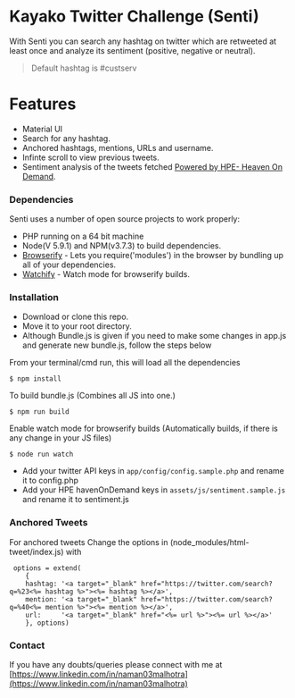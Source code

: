 # Kayako Twitter Challenge (Senti)

With Senti you can search any hashtag on twitter which are retweeted at least once and analyze its sentiment (positive, negative or neutral).

  > Default hashtag is #custserv

# Features
- Material UI
- Search for any hashtag.
- Anchored hashtags, mentions, URLs and username.
- Infinte scroll to view previous tweets.
- Sentiment analysis of the tweets fetched [Powered by HPE- Heaven On Demand](http://www.havenondemand.com/).

### Dependencies

Senti uses a number of open source projects to work properly:
- PHP running on a 64 bit machine
- Node(V 5.9.1) and NPM(v3.7.3) to build dependencies.
- [Browserify](http://browserify.org/) - Lets you require('modules') in the browser by bundling up all of your dependencies.
- [Watchify](https://www.npmjs.com/package/watchify) - Watch mode for browserify builds.

### Installation

- Download or clone this repo.
- Move it to your root directory.
- Although Bundle.js is given if you need to make some changes in app.js and generate new bundle.js, follow the steps below

From your terminal/cmd run, this will load all the dependencies  
```
$ npm install
```
To build bundle.js (Combines all JS into one.)
```
$ npm run build
```
Enable watch mode for browserify builds (Automatically builds, if there is any change in your JS files)
```
$ node run watch
```
- Add your twitter API keys in  ``` app/config/config.sample.php ``` and rename it to config.php
- Add your HPE havenOnDemand keys in ``` assets/js/sentiment.sample.js ``` and rename it to sentiment.js

### Anchored Tweets

For anchored tweets Change the options in (node_modules/html-tweet/index.js) with
```
 options = extend(
    {
    hashtag: '<a target="_blank" href="https://twitter.com/search?q=%23<%= hashtag %>"><%= hashtag %></a>',
    mention: '<a target="_blank" href="https://twitter.com/search?q=%40<%= mention %>"><%= mention %></a>', 
    url:     '<a target="_blank" href="<%= url %>"><%= url %></a>'
    }, options)
```

### Contact
If you have any doubts/queries please connect with me at [https://www.linkedin.com/in/naman03malhotra](https://www.linkedin.com/in/naman03malhotra)
